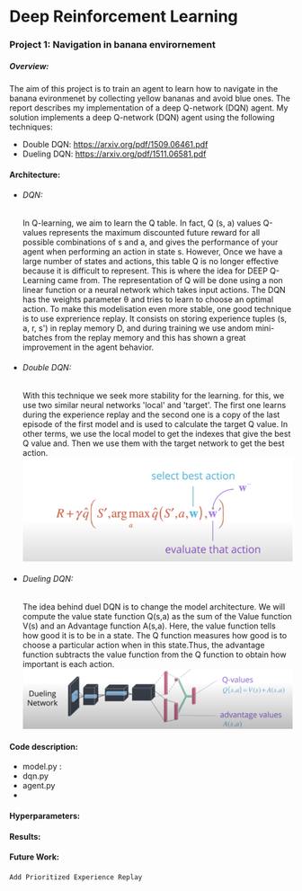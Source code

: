 # Deep Reinforcement Learning

### Project 1: Navigation in banana envirornement

##### Overview:

The aim of this project is to train an agent to learn how to navigate in the banana evironmenet by collecting yellow bananas and avoid blue ones. The report describes my implementation of a deep Q-network (DQN) agent. My solution implements a deep Q-network (DQN) agent using the following techniques:

- Double DQN: https://arxiv.org/pdf/1509.06461.pdf
- Dueling DQN: https://arxiv.org/pdf/1511.06581.pdf

#### Architecture:

- ###### DQN:

  In Q-learning, we aim to learn the Q table. In fact, Q (s, a) values Q-values represents the maximum discounted future reward for all possible combinations of s and a, and gives the performance of your agent when performing an action in state s. However, Once we have a large number of states and actions, this table Q is no longer effective because it is difficult to represent. This is where the idea for DEEP Q-Learning came from. The representation of Q will be done using a non linear function or a neural network which takes input actions. The DQN has the weights parameter θ and tries to learn to choose an optimal action. To make this modelisation even more stable, one good technique is to use exprerience replay. It consists on storing experience tuples (s, a, r, s') in replay memory D, and during training we use andom mini-batches from the replay memory and this has shown a great improvement in the agent behavior.

- ###### Double DQN:

  With this technique we seek more stability for the learning. for this, we use two similar neural networks 'local' and 'target'. The first one learns during the experience replay and the second one is a copy of the last episode of the first model and is used to calculate the target Q value. In other terms, we use the local model to get the indexes that give the best Q value and. Then we use them with the target network to get the best action.
  ![image](images/double_dqn.png)

- ###### Dueling DQN:

  The idea behind duel DQN is to change the model architecture. We will compute the value state function Q(s,a) as the sum of the Value function V(s) and an Advantage function A(s,a). Here, the value function tells how good it is to be in a state. The Q function measures how good is to choose a particular action when in this state.Thus, the advantage function subtracts the value function from the Q function to obtain how important is each action.
  ![image](images/duel_dqn.png)

#### Code description:

- model.py :
- dqn.py
- agent.py
-

#### Hyperparameters:

#### Results:

#### Future Work:

    Add Prioritized Experience Replay
